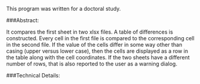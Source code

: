 This program was written for a doctoral study.

###Abstract:

It compares the first sheet in two xlsx files. A table of differences is constructed. Every cell in the first file is compared to the corresponding cell in the second file. If the value of the cells differ in some way other than casing (upper versus lower case), then the cells are displayed as a row in the table along with the cell coordinates. If the two sheets have a different number of rows, that is also reported to the user as a warning dialog.

###Technical Details:

